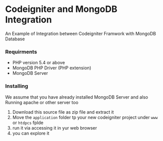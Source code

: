 # Codeigniter and MongoDB Integration
An Example of Integration between Codeigniter Framwork with MongoDB Database

### Requirments

- PHP version 5.4 or above
- MongoDB PHP Driver (PHP extension)
- MongoDB Server

### Installing
We assume that you have already installed MongoDB Server and also Running apache or other server too
1. Download this source file as zip file and extract it
2. Move the `application` folder tp your new codeigniter project under `www` or `htdpcs` fplde
3. run it via accessing it in yur web browser
4. you can explore it
